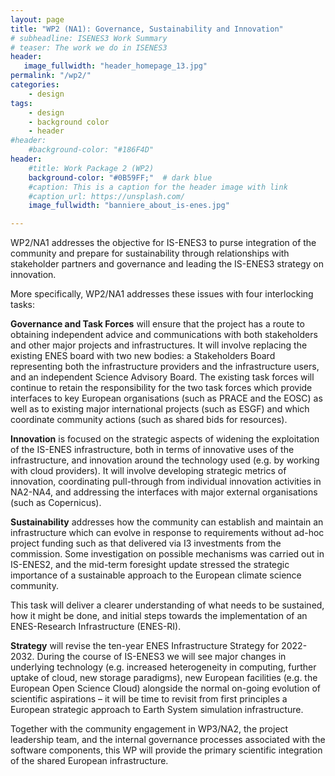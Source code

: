 ```yaml
---
layout: page
title: "WP2 (NA1): Governance, Sustainability and Innovation"
# subheadline: ISENES3 Work Summary
# teaser: The work we do in ISENES3
header:
   image_fullwidth: "header_homepage_13.jpg"
permalink: "/wp2/"
categories:
    - design
tags:
    - design
    - background color
    - header
#header:
    #background-color: "#186F4D"
header:
    #title: Work Package 2 (WP2)
    background-color: "#0B59FF;"  # dark blue
    #caption: This is a caption for the header image with link
    #caption_url: https://unsplash.com/
    image_fullwidth: "banniere_about_is-enes.jpg"

---
```


WP2/NA1 addresses the objective for IS-ENES3 to purse integration of the community and prepare for sustainability through relationships with stakeholder partners and governance and leading the IS-ENES3 strategy on innovation.

More specifically, WP2/NA1 addresses these issues with four interlocking tasks:


**Governance and Task Forces** will ensure that the project has a route to obtaining independent advice and communications with both stakeholders and other major projects and infrastructures. It will involve replacing the existing ENES board with two new bodies: a Stakeholders Board representing both the infrastructure providers and the infrastructure users, and an independent Science Advisory Board. The existing task forces will continue to retain the responsibility for the two task forces which provide interfaces to key European organisations (such as PRACE and the EOSC) as well as to existing major international projects (such as ESGF) and which coordinate community actions (such as shared bids for resources).


**Innovation** is focused on the strategic aspects of widening the exploitation of the IS-ENES infrastructure, both in terms of innovative uses of the infrastructure, and innovation around the technology used (e.g. by working with cloud providers). It will involve developing strategic metrics of innovation, coordinating pull-through from individual innovation activities in NA2-NA4, and addressing the interfaces with major external organisations (such as Copernicus).


**Sustainability** addresses how the community can establish and maintain an infrastructure which can evolve in response to requirements without ad-hoc project funding such as that delivered via I3 investments from the commission. Some investigation on possible mechanisms was carried out in IS-ENES2, and the mid-term foresight update stressed the strategic importance of a sustainable approach to the European climate science community.

This task will deliver a clearer understanding of what needs to be sustained, how it might be done, and initial steps towards the implementation of an ENES-Research Infrastructure (ENES-RI).


**Strategy** will revise the ten-year ENES Infrastructure Strategy for 2022-2032. During the course of IS-ENES3 we will see major changes in underlying technology (e.g. increased heterogeneity in computing, further uptake of cloud, new storage paradigms), new European facilities (e.g. the European Open Science Cloud) alongside the normal on-going evolution of scientific aspirations – it will be time to revisit from first principles a European strategic approach to Earth System simulation infrastructure.

Together with the community engagement in WP3/NA2, the project leadership team, and the internal governance processes associated with the software components, this WP will provide the primary scientific integration of the shared European infrastructure.
